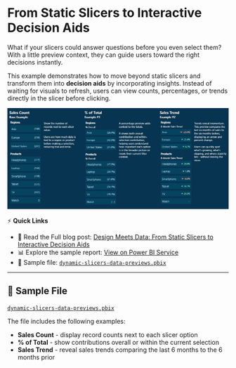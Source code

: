 # From Static Slicers to Interactive Decision Aids

What if your slicers could answer questions before you even select them? With a little preview context, they can guide users toward the right decisions instantly.

This example demonstrates how to move beyond static slicers and transform them into **decision aids** by incorporating insights. Instead of waiting for visuals to refresh, users can view counts, percentages, or trends directly in the slicer before clicking.

<p align="center">
  <img src="./images/1-preview.png" alt="Slicer Previews" />
</p>

⚡ **Quick Links**  
- 📖 Read the Full blog post: [Design Meets Data: From Static Slicers to Interactive Decision Aids](https://ethanguyant.com/2025/09/16/design-meets-data-from-static-slicers-to-interactive-decision-aids/)  
- 📊 Explore the sample report: [View on Power BI Service](https://app.powerbi.com/view?r=eyJrIjoiYWNkNTI4N2QtMzY2OC00YTNjLTkzNmYtZDUxN2Q5MjUwMzY0IiwidCI6IjYxMGRmYjc2LTFjNjQtNDE3Yy1iODVjLTVjZDU3YTNjNDVjYyIsImMiOjJ9)
- 📁 Sample file: [`dynamic-slicers-data-previews.pbix`](./PBIX/dynamic-slicers-data-previews.pbix)

---

## 📁 Sample File

[`dynamic-slicers-data-previews.pbix`](./PBIX/dynamic-slicers-data-previews.pbix)

The file includes the following examples:

* **Sales Count** - display record counts next to each slicer option
* **% of Total** - show contributions overall or within the current selection
* **Sales Trend** - reveal sales trends comparing the last 6 months to the 6 months prior
